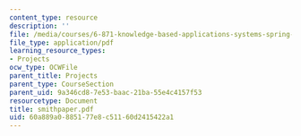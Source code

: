 ```yaml
---
content_type: resource
description: ''
file: /media/courses/6-871-knowledge-based-applications-systems-spring-2005/60a889a0885177e8c51160d2415422a1_smithpaper.pdf
file_type: application/pdf
learning_resource_types:
- Projects
ocw_type: OCWFile
parent_title: Projects
parent_type: CourseSection
parent_uid: 9a346cd8-7e53-baac-21ba-55e4c4157f53
resourcetype: Document
title: smithpaper.pdf
uid: 60a889a0-8851-77e8-c511-60d2415422a1
---
```

